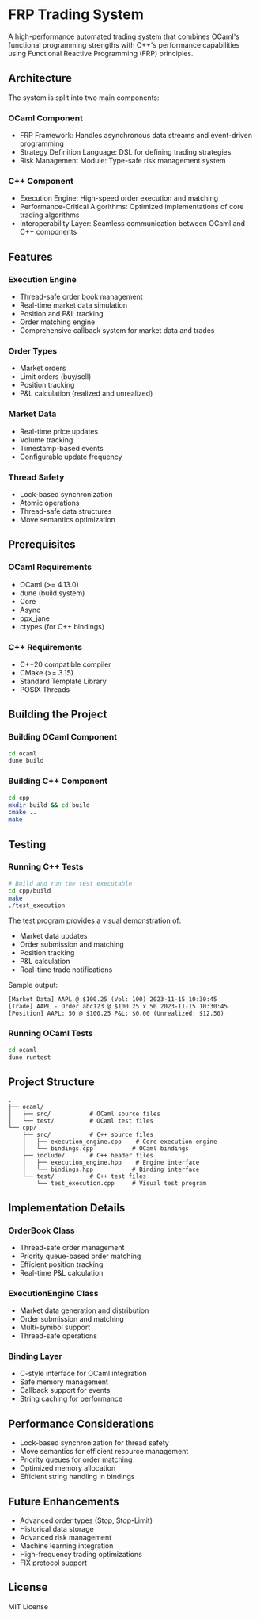 # FRP Trading System

A high-performance automated trading system that combines OCaml's functional programming strengths with C++'s performance capabilities using Functional Reactive Programming (FRP) principles.

## Architecture

The system is split into two main components:

### OCaml Component
- FRP Framework: Handles asynchronous data streams and event-driven programming
- Strategy Definition Language: DSL for defining trading strategies
- Risk Management Module: Type-safe risk management system

### C++ Component
- Execution Engine: High-speed order execution and matching
- Performance-Critical Algorithms: Optimized implementations of core trading algorithms
- Interoperability Layer: Seamless communication between OCaml and C++ components

## Features

### Execution Engine
- Thread-safe order book management
- Real-time market data simulation
- Position and P&L tracking
- Order matching engine
- Comprehensive callback system for market data and trades

### Order Types
- Market orders
- Limit orders (buy/sell)
- Position tracking
- P&L calculation (realized and unrealized)

### Market Data
- Real-time price updates
- Volume tracking
- Timestamp-based events
- Configurable update frequency

### Thread Safety
- Lock-based synchronization
- Atomic operations
- Thread-safe data structures
- Move semantics optimization

## Prerequisites

### OCaml Requirements
- OCaml (>= 4.13.0)
- dune (build system)
- Core
- Async
- ppx_jane
- ctypes (for C++ bindings)

### C++ Requirements
- C++20 compatible compiler
- CMake (>= 3.15)
- Standard Template Library
- POSIX Threads

## Building the Project

### Building OCaml Component
```bash
cd ocaml
dune build
```

### Building C++ Component
```bash
cd cpp
mkdir build && cd build
cmake ..
make
```

## Testing

### Running C++ Tests
```bash
# Build and run the test executable
cd cpp/build
make
./test_execution
```

The test program provides a visual demonstration of:
- Market data updates
- Order submission and matching
- Position tracking
- P&L calculation
- Real-time trade notifications

Sample output:
```
[Market Data] AAPL @ $100.25 (Vol: 100) 2023-11-15 10:30:45
[Trade] AAPL - Order abc123 @ $100.25 x 50 2023-11-15 10:30:45
[Position] AAPL: 50 @ $100.25 P&L: $0.00 (Unrealized: $12.50)
```

### Running OCaml Tests
```bash
cd ocaml
dune runtest
```

## Project Structure
```
.
├── ocaml/
│   ├── src/           # OCaml source files
│   └── test/          # OCaml test files
└── cpp/
    ├── src/           # C++ source files
    │   ├── execution_engine.cpp    # Core execution engine
    │   └── bindings.cpp           # OCaml bindings
    ├── include/       # C++ header files
    │   ├── execution_engine.hpp    # Engine interface
    │   └── bindings.hpp           # Binding interface
    └── test/          # C++ test files
        └── test_execution.cpp     # Visual test program
```

## Implementation Details

### OrderBook Class
- Thread-safe order management
- Priority queue-based order matching
- Efficient position tracking
- Real-time P&L calculation

### ExecutionEngine Class
- Market data generation and distribution
- Order submission and matching
- Multi-symbol support
- Thread-safe operations

### Binding Layer
- C-style interface for OCaml integration
- Safe memory management
- Callback support for events
- String caching for performance

## Performance Considerations
- Lock-based synchronization for thread safety
- Move semantics for efficient resource management
- Priority queues for order matching
- Optimized memory allocation
- Efficient string handling in bindings

## Future Enhancements
- Advanced order types (Stop, Stop-Limit)
- Historical data storage
- Advanced risk management
- Machine learning integration
- High-frequency trading optimizations
- FIX protocol support

## License
MIT License
